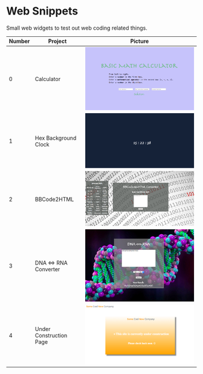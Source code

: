 # Web Snippets
Small web widgets to test out web coding related things.


| Number  | Project                 | Picture               |
|---------|-------------------------|-----------------------|
| 0       | Calculator              | ![0](./0_0/day0.png)  |
| 1       | Hex Background Clock    | ![1](./0_1/day1.png)  |
| 2       | BBCode2HTML             | ![2](./0_2/day02.png) |
| 3       | DNA <=> RNA Converter   | ![3](./0_3/day3.png)  |
| 4       | Under Construction Page | ![4](./0_4/day4.png)  |
